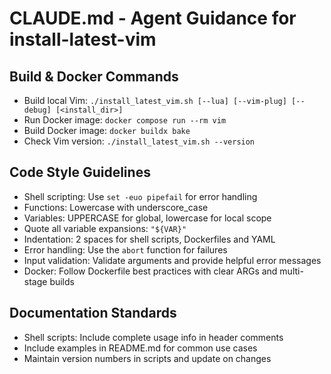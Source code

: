 # CLAUDE.md - Agent Guidance for install-latest-vim

## Build & Docker Commands
- Build local Vim: `./install_latest_vim.sh [--lua] [--vim-plug] [--debug] [<install_dir>]`
- Run Docker image: `docker compose run --rm vim`
- Build Docker image: `docker buildx bake`
- Check Vim version: `./install_latest_vim.sh --version`

## Code Style Guidelines
- Shell scripting: Use `set -euo pipefail` for error handling
- Functions: Lowercase with underscore_case
- Variables: UPPERCASE for global, lowercase for local scope
- Quote all variable expansions: `"${VAR}"`
- Indentation: 2 spaces for shell scripts, Dockerfiles and YAML
- Error handling: Use the `abort` function for failures
- Input validation: Validate arguments and provide helpful error messages
- Docker: Follow Dockerfile best practices with clear ARGs and multi-stage builds

## Documentation Standards
- Shell scripts: Include complete usage info in header comments
- Include examples in README.md for common use cases
- Maintain version numbers in scripts and update on changes